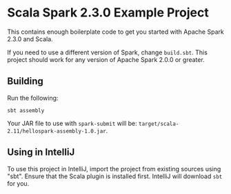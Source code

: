 # Scala Spark 2.3.0 Example Project #
This contains enough boilerplate code to get you started with Apache Spark 2.3.0 and Scala.

If you need to use a different version of Spark, change `build.sbt`. This project should work for any version of
Apache Spark 2.0.0 or greater.


## Building ##
Run the following:

    sbt assembly

Your JAR file to use with `spark-submit` will be: `target/scala-2.11/hellospark-assembly-1.0.jar`.

## Using in IntelliJ ##
To use this project in IntelliJ, import the project from existing sources using "sbt". Ensure that the Scala plugin is
installed first. IntelliJ will download `sbt` for you.
